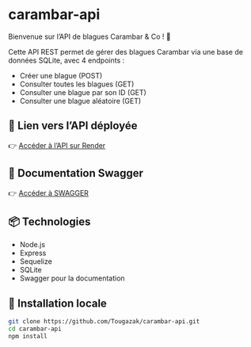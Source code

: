 # carambar-api

Bienvenue sur l’API de blagues Carambar & Co ! 🎉

Cette API REST permet de gérer des blagues Carambar via une base de données SQLite, avec 4 endpoints :
- Créer une blague (POST)
- Consulter toutes les blagues (GET)
- Consulter une blague par son ID (GET)
- Consulter une blague aléatoire (GET)

## 📌 Lien vers l’API déployée
👉 [Accéder à l’API sur Render](https://carambar-api-4ox1.onrender.com/api/v1/blagues)

## 📌 Documentation Swagger
👉 [Accéder à SWAGGER](https://carambar-api-4ox1.onrender.com/api-docs)

## 📦 Technologies
- Node.js
- Express
- Sequelize
- SQLite
- Swagger pour la documentation

## 🚀 Installation locale

```bash
git clone https://github.com/Tougazak/carambar-api.git
cd carambar-api
npm install
